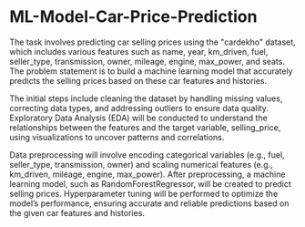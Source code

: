 # ML-Model-Car-Price-Prediction
The task involves predicting car selling prices using the "cardekho" dataset, which includes various features such as name, year, km_driven, fuel, seller_type, transmission, owner, mileage, engine, max_power, and seats. The problem statement is to build a machine learning model that accurately predicts the selling prices based on these car features and histories.

The initial steps include cleaning the dataset by handling missing values, correcting data types, and addressing outliers to ensure data quality. Exploratory Data Analysis (EDA) will be conducted to understand the relationships between the features and the target variable, selling_price, using visualizations to uncover patterns and correlations.

Data preprocessing will involve encoding categorical variables (e.g., fuel, seller_type, transmission, owner) and scaling numerical features (e.g., km_driven, mileage, engine, max_power). After preprocessing, a machine learning model, such as RandomForestRegressor, will be created to predict selling prices. Hyperparameter tuning will be performed to optimize the model’s performance, ensuring accurate and reliable predictions based on the given car features and histories.
